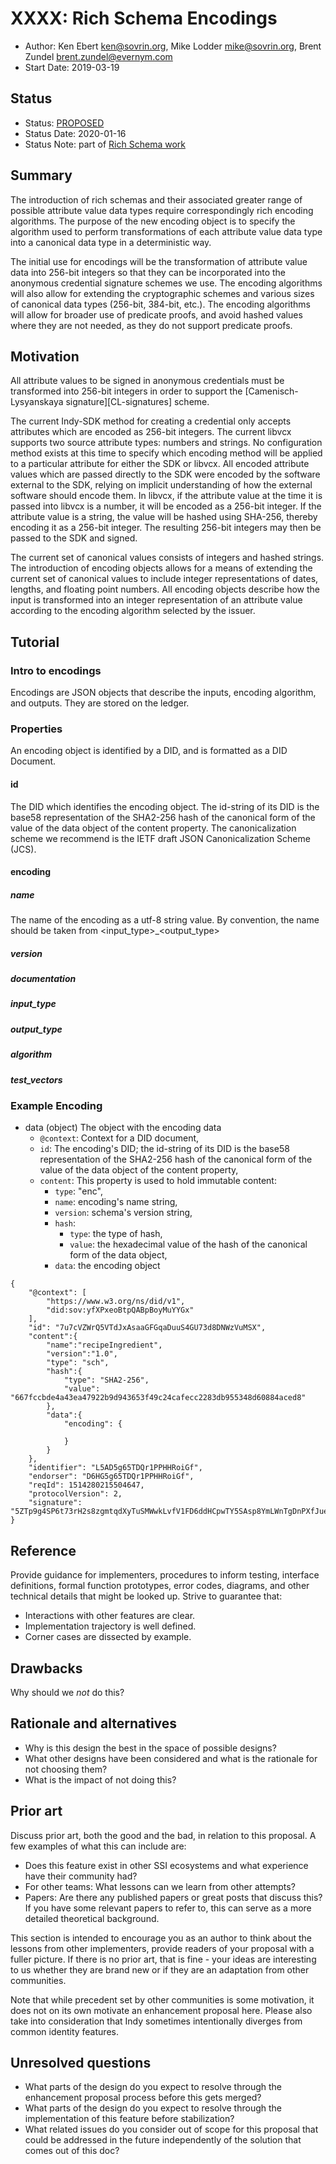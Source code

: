 # XXXX: Rich Schema Encodings
- Author: Ken Ebert <ken@sovrin.org>, Mike Lodder <mike@sovrin.org>, Brent Zundel <brent.zundel@evernym.com>
- Start Date: 2019-03-19

## Status
- Status: [PROPOSED](/README.md#hipe-lifecycle)
- Status Date: 2020-01-16
- Status Note: part of [Rich Schema work](0119-rich-schemas/README.md)

## Summary

The introduction of rich schemas and their associated greater range of
possible attribute value data types require correspondingly rich encoding
algorithms. The purpose of the new encoding object is to specify the
algorithm used to perform transformations of each attribute value data type
into a canonical data type in a deterministic way. 

The initial use for encodings will be the transformation of attribute value
data into 256-bit integers so that they can be incorporated into the
anonymous credential signature schemes we use. The encoding algorithms
will also allow for extending the cryptographic schemes and various sizes
of canonical data types (256-bit, 384-bit, etc.). The encoding algorithms
will allow for broader use of predicate proofs, and avoid hashed values
where they are not needed, as they do not support predicate proofs.

## Motivation

All attribute values to be signed in anonymous credentials must be
transformed into 256-bit integers in order to support the 
[Camenisch-Lysyanskaya signature][CL-signatures] scheme.

The current Indy-SDK method for creating a credential only accepts
attributes which are encoded as 256-bit integers. The current libvcx
supports two source attribute types: numbers and strings. No configuration
method exists at this time to specify which encoding method will be applied
to a particular attribute for either the SDK or libvcx. All encoded
attribute values which are passed directly to the SDK were encoded by the
software external to the SDK, relying on implicit understanding of how the
external software should encode them. In libvcx, if the attribute value at
the time it is passed into libvcx is a number, it will be encoded as a
256-bit integer. If the attribute value is a string, the value will be
hashed using SHA-256, thereby encoding it as a 256-bit integer. The
resulting 256-bit integers may then be passed to the SDK and signed.

The current set of canonical values consists of integers and hashed
strings. The introduction of encoding objects allows for a means of
extending the current set of canonical values to include integer
representations of dates, lengths, and floating point numbers. All encoding
objects describe how the input is transformed into an integer
representation of an attribute value according to the encoding algorithm
selected by the issuer.

## Tutorial

### Intro to encodings
Encodings are JSON objects that describe the inputs, encoding algorithm,
and outputs. They are stored on the ledger.

### Properties
An encoding object is identified by a DID, and is formatted as a DID
Document. 

#### id
The DID which identifies the encoding object. The id-string of its DID is
the base58 representation of the SHA2-256 hash of the canonical form of the
value of the data object of the content property. The canonicalization
scheme we recommend is the IETF draft JSON Canonicalization Scheme (JCS).

#### encoding

##### name
The name of the encoding as a utf-8 string value. By convention, the name
should be taken from <input_type>_<output_type>
##### version
##### documentation
##### input_type
##### output_type
##### algorithm
##### test_vectors

### Example Encoding
- data (object)
    The object with the encoding data
  - `@context`: Context for a DID document,
  - `id`: The encoding's DID; the id-string of its DID is the base58
  representation of the SHA2-256 hash of the canonical form of the value of
  the data object of the content property,
  - `content`: This property is used to hold immutable content:
    - `type`: "enc",
    - `name`: encoding's name string,
    - `version`: schema's version string,
    - `hash`:
      - `type`: the type of hash,
      - `value`: the hexadecimal value of the hash of the canonical form of
      the data object,
    - `data`: the encoding object

```
{
    "@context": [
        "https://www.w3.org/ns/did/v1", 
        "did:sov:yfXPxeoBtpQABpBoyMuYYGx"
    ],
    "id": "7u7cVZWrQ5VTdJxAsaaGFGqaDuuS4GU73d8DNWzVuMSX",
    "content":{
        "name":"recipeIngredient",
        "version":"1.0",
        "type": "sch",
        "hash":{
            "type": "SHA2-256",
            "value": "667fccbde4a43ea47922b9d943653f49c24cafecc2283db955348d60884aced8"
        },
        "data":{
            "encoding": {
            
            }
        }
    },
    "identifier": "L5AD5g65TDQr1PPHHRoiGf",
    "endorser": "D6HG5g65TDQr1PPHHRoiGf",
    "reqId": 1514280215504647,
    "protocolVersion": 2,
    "signature": "5ZTp9g4SP6t73rH2s8zgmtqdXyTuSMWwkLvfV1FD6ddHCpwTY5SAsp8YmLWnTgDnPXfJue3vJBWjy89bSHvyMSdS"
}
```

## Reference

Provide guidance for implementers, procedures to inform testing,
interface definitions, formal function prototypes, error codes,
diagrams, and other technical details that might be looked up.
Strive to guarantee that:

- Interactions with other features are clear.
- Implementation trajectory is well defined.
- Corner cases are dissected by example.

## Drawbacks

Why should we *not* do this?

## Rationale and alternatives

- Why is this design the best in the space of possible designs?
- What other designs have been considered and what is the rationale for not
choosing them?
- What is the impact of not doing this?

## Prior art

Discuss prior art, both the good and the bad, in relation to this proposal.
A few examples of what this can include are:

- Does this feature exist in other SSI ecosystems and what experience have
their community had?
- For other teams: What lessons can we learn from other attempts?
- Papers: Are there any published papers or great posts that discuss this?
If you have some relevant papers to refer to, this can serve as a more detailed
theoretical background.

This section is intended to encourage you as an author to think about the
lessons from other implementers, provide readers of your proposal with a
fuller picture. If there is no prior art, that is fine - your ideas are
interesting to us whether they are brand new or if they are an adaptation
from other communities.

Note that while precedent set by other communities is some motivation, it
does not on its own motivate an enhancement proposal here. Please also take
into consideration that Indy sometimes intentionally diverges from common
identity features.

## Unresolved questions

- What parts of the design do you expect to resolve through the
enhancement proposal process before this gets merged?
- What parts of the design do you expect to resolve through the
implementation of this feature before stabilization?
- What related issues do you consider out of scope for this 
proposal that could be addressed in the future independently of the
solution that comes out of this doc?
